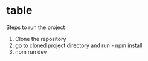 # table

Steps to run the project

1. Clone the repository
2. go to cloned  project directory and run - npm install
3. npm run dev 

